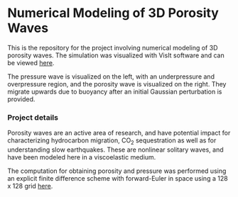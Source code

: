 # Numerical Modeling of 3D Porosity Waves

This is the repository for the project involving numerical modeling of 3D porosity waves. The simulation was visualized with VisIt software and can be viewed [here](https://drive.google.com/file/d/0B5JHF3TQfmV7NHRqR291Q29TVUk/view). 

The pressure wave is visualized on the left, with an underpressure and overpressure region, and the porosity wave is visualized on the right. They migrate upwards due to buoyancy after an initial Gaussian perturbation is provided.

### Project details

Porosity waves are an active area of research, and have potential impact for characterizing hydrocarbon migration, CO<sub>2</sub> sequestration as well as for understanding slow earthquakes. These are nonlinear solitary waves, and have been modeled here in a viscoelastic medium. 

The computation for obtaining porosity and pressure was performed using an explicit finite difference scheme with forward-Euler in space using a 128 x 128 grid [here](porosity_3d.py). 


